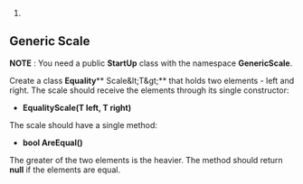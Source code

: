 1.
## Generic Scale

**NOTE** : You need a public **StartUp** class with the namespace **GenericScale**.

Create a class **Equality**** Scale\&lt;T\&gt;** that holds two elements - left and right. The scale should receive the elements through its single constructor:

- **EqualityScale(T left, T right)**

The scale should have a single method:

- **bool AreEqual()**

The greater of the two elements is the heavier. The method should return **null** if the elements are equal.